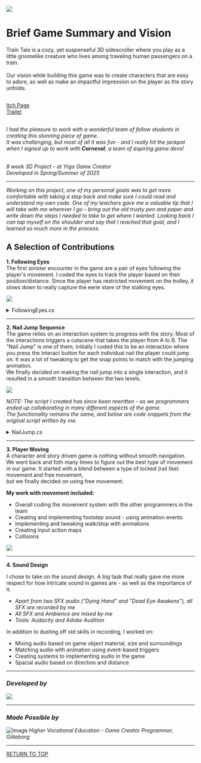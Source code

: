 <a name="TOP"></a>

![](https://github.com/ewigur/Portfolio/blob/main/Train%20Tale/GIFs/Sample_01.gif)


# Brief Game Summary and Vision
Train Tale is a cozy, yet suspenseful 3D sidescroller where you play as a little gnomelike creature who lives among traveling human passengers on a train.\
 \
Our vision while building this game was to create characters that are easy to adore, as well as make an impactful impression on the player as the story unfolds.

## 
[Itch Page](https://yrgo-game-creator.itch.io/train-tale)\
[Trailer](https://www.youtube.com/watch?v=okvqh6uOwDE)
## 



*I had the pleasure to work with a wonderful team of fellow students in creating this stunning piece of game.\
It was challenging, but most of all it was fun - and I really hit the jackpot when I signed up to work with **Carneval**, a team of aspiring game devs!*

 \
*8 week 3D Project - at Yrgo Game Creator*\
*Developed in Spring/Summer of 2025*
_____________________________________________________________________________________
*Working on this project, one of my personal goals was to get more comfortable with taking a step back and make sure I could read and understand my own code. One of my teachers gave me a valuable tip that I will take with me wherever I go - bring out the old trusty pen and paper and write down the steps I needed to take to get where I wanted. Looking back I can tap myself on the shoulder and say that I reached that goal, and I learned so much more in the process.*

## A Selection of Contributions

**1. Following Eyes**\
The first sinister encounter in the game are a pair of eyes following the player's movement. I coded the eyes to track the player based on their position/distance. Since the player has restricted movement on the trolley, it slows down to really capture the eerie stare of the stalking eyes.

![](https://github.com/ewigur/Portfolio/blob/main/Train%20Tale/GIFs/Following_Eyes_01.gif)

</details>

<details>
<summary>FollowingEyes.cs</summary>
<br>
  
```ruby
public class FollowingEyes : MonoBehaviour
{

    public GameObject[] eyeBalls;

    [SerializeField]
    private GameObject player;

    [SerializeField] private float maxDistance = 5f;
    [SerializeField] private float minDistance = -5f;
    private float rotationTime = 1f;
    private Vector3 playerPos;
    private Quaternion startRotation;

    private void Start()
    {
        startRotation = transform.rotation;
    }

    void Update()
    {
        if (!FindAnyObjectByType<CheckForObstacle>().IsPlayerHiding())
        {
            CalculateRotation();
        }
    }

    private void CalculateRotation()
    {
        foreach (GameObject eyeball in eyeBalls)
        {
            playerPos = player.transform.position;
            Vector3 distance = transform.position - playerPos;
            Quaternion resetRotation = Quaternion.Euler(0, 0, 0);
            Quaternion lookRotation = Quaternion.LookRotation((playerPos - eyeball.transform.position).normalized);

            if (distance.x < maxDistance && distance.x! > minDistance ||
                distance.x > minDistance && distance.x! < maxDistance)
            {
                eyeball.transform.rotation = Quaternion.Slerp(eyeball.transform.rotation,
                lookRotation, rotationTime * Time.deltaTime);
            }

            else
            {
                eyeball.transform.rotation = Quaternion.Slerp(eyeball.transform.rotation,
                resetRotation, rotationTime * 0.5f * Time.deltaTime);
            }
        }
    }

    public void GetStartRotation()
    {
        eyeBalls[0].transform.rotation = Quaternion.Slerp(transform.rotation,
                startRotation, rotationTime * Time.deltaTime);
    }
}

```

</details>

_____________________________________________________________________________________

**2. Nail Jump Sequence**\
The game relies on an interaction system to progress with the story. Most of the interactions triggers a cutscene that takes the player from A to B. The "Nail Jump" is one of them; initially I coded this to be an interaction where you press the interact button for each individual nail the player could jump on. It was a lot of tweaking to get the snap points to match with the jumping animation.\
We finally decided on making the nail jump into a single interaction, and it resulted in a smooth transition between the two levels.

![](https://github.com/ewigur/Portfolio/blob/main/Train%20Tale/GIFs/Nail_Jump_01.gif)

*NOTE: The script I created has since been rewritten - as we programmers ended up collaborating in many different aspects of the game.\
The functionality remains the same, and below are code snippets from the original script written by me.*

</details>

<details>
<summary>NailJump.cs</summary>
<br>
  
```ruby
 public void Interact()
    {
        if (playerRef == null)
            return;

        if (isInteractable)
        {
            if (isTimerDone == true && hasJumped == true)
            {
                EnumChecker();
                StartCoroutine(TimerBetweenJumps());
                CalculateJump(nextJumpPoint);
                DoJump(nextJumpPoint);
                StopCoroutine(TimerBetweenJumps());
            }
        }
    }

    private IEnumerator TimerBetweenJumps()
    {
        if (isTimerDone == false)
        {
            playerRb.isKinematic = true;
            CutsceneManager.Instance.DisableInput();

            yield return new WaitForSeconds(timerDuration);

            isTimerDone = true;
        }
    }

    public void DoJump(Vector3 nextJumpPoint)
    {
        if (playerRb == null || playerRef == null)
            return;
        

        playerRb.DOJump(nextJumpPoint, jumpForce, numbOfJumps, jumpDuration, snapping: false)
        .SetEase(Ease.Linear)
        .OnComplete(() =>
        {
            if (type == PointType.onFloor)
            {
                CutsceneManager.Instance.EnableInput();
                playerRb.isKinematic = false;
            }
        });

        hasJumped = true;
    }

    private void CalculateJump(Vector3 jumpTo)
    {
        Vector3 offsetY = new(0, offset, 0);
        Vector3 jumpPoint = nextPoint.transform.position - offsetY;
        nextJumpPoint = new Vector3(jumpPoint.x, jumpPoint.y, jumpPoint.z);
    }

```

</details>

_____________________________________________________________________________________

**3. Player Moving**\
A character and story driven game is nothing without smooth navigation. We went back and foth many times to figure out the best type of movement in our game. It started with a blend between a type of locked (rail like) movement and free movement,\
but we finally decided on using free movement.

**My work with movement included:**
- Overall coding the movement system with the other programmers in the team
- Creating and implementing footstep sound - using animation events
- Implementing and tweaking walk/stop with animations
- Creating input action maps
- Collisions

![](https://github.com/ewigur/Portfolio/blob/main/Train%20Tale/GIFs/PlayerWalk_01.gif)

_____________________________________________________________________________________

**4. Sound Design**

I chose to take on the sound design. A big task that really gave me more respect for how intricate sound in games are - as well as the importance of it.


- *Apart from two SFX audio ("Dying Hand" and "Dead Eye Awakens"), all SFX are recorded by me*
- *All SFX and Ambience are mixed by me*
- *Tools: Audacity and Adobe Audition*

 In addition to dusting off old skills in recording, I worked on:
- Mixing audio based on game object material, size and surroundings
- Matching audio with animation using event-based triggers
- Creating systems to implementing audio in the game
- Spacial audio based on direction and distance
_____________________________________________________________________________________




### *Developed by*
![](https://github.com/ewigur/Portfolio/blob/main/Train%20Tale/GIFs/Carneval.gif)
_____________________________________________________________________________________
### *Made Possible by*
![Image](https://github.com/ewigur/Portfolio/blob/main/ThumbNails/Yrgo.png)
*Higher Vocational Education - Game Creator Programmer, Göteborg*
_____________________________________________________________________________________

[RETURN TO TOP](#TOP)
             <a name="TOP"></a>  

